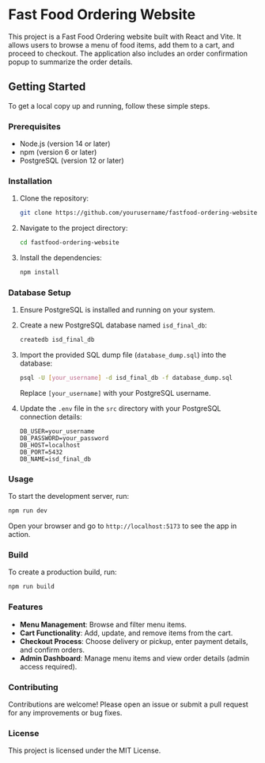 # Fast Food Ordering Website

This project is a Fast Food Ordering website built with React and Vite. It allows users to browse a menu of food items, add them to a cart, and proceed to checkout. The application also includes an order confirmation popup to summarize the order details.

## Getting Started

To get a local copy up and running, follow these simple steps.

### Prerequisites

- Node.js (version 14 or later)
- npm (version 6 or later)
- PostgreSQL (version 12 or later)

### Installation

1. Clone the repository:
   ```bash
   git clone https://github.com/yourusername/fastfood-ordering-website.git
   ```
2. Navigate to the project directory:
   ```bash
   cd fastfood-ordering-website
   ```
3. Install the dependencies:
   ```bash
   npm install
   ```

### Database Setup

1. Ensure PostgreSQL is installed and running on your system.
2. Create a new PostgreSQL database named `isd_final_db`:
   ```bash
   createdb isd_final_db
   ```
3. Import the provided SQL dump file (`database_dump.sql`) into the database:
   ```bash
   psql -U [your_username] -d isd_final_db -f database_dump.sql
   ```
   Replace `[your_username]` with your PostgreSQL username.

4. Update the `.env` file in the `src` directory with your PostgreSQL connection details:
   ```
   DB_USER=your_username
   DB_PASSWORD=your_password
   DB_HOST=localhost
   DB_PORT=5432
   DB_NAME=isd_final_db
   ```

### Usage

To start the development server, run:
```bash
npm run dev
```
Open your browser and go to `http://localhost:5173` to see the app in action.

### Build

To create a production build, run:
```bash
npm run build
```

### Features

- **Menu Management**: Browse and filter menu items.
- **Cart Functionality**: Add, update, and remove items from the cart.
- **Checkout Process**: Choose delivery or pickup, enter payment details, and confirm orders.
- **Admin Dashboard**: Manage menu items and view order details (admin access required).

### Contributing

Contributions are welcome! Please open an issue or submit a pull request for any improvements or bug fixes.

### License

This project is licensed under the MIT License.